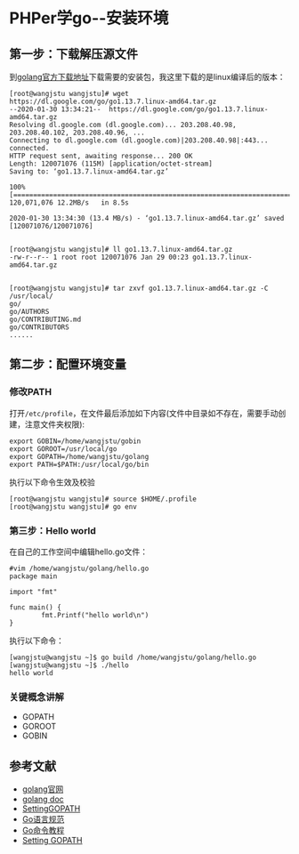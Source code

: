 # PHPer学go--安装环境

## 第一步：下载解压源文件
到[golang官方下载地址](https://golang.google.cn/dl/)下载需要的安装包，我这里下载的是linux编译后的版本：
```SHELL
[root@wangjstu wangjstu]# wget https://dl.google.com/go/go1.13.7.linux-amd64.tar.gz
--2020-01-30 13:34:21--  https://dl.google.com/go/go1.13.7.linux-amd64.tar.gz
Resolving dl.google.com (dl.google.com)... 203.208.40.98, 203.208.40.102, 203.208.40.96, ...
Connecting to dl.google.com (dl.google.com)|203.208.40.98|:443... connected.
HTTP request sent, awaiting response... 200 OK
Length: 120071076 (115M) [application/octet-stream]
Saving to: ‘go1.13.7.linux-amd64.tar.gz’

100%[===============================================================================================================================================================>] 120,071,076 12.2MB/s   in 8.5s

2020-01-30 13:34:30 (13.4 MB/s) - ‘go1.13.7.linux-amd64.tar.gz’ saved [120071076/120071076]


[root@wangjstu wangjstu]# ll go1.13.7.linux-amd64.tar.gz
-rw-r--r-- 1 root root 120071076 Jan 29 00:23 go1.13.7.linux-amd64.tar.gz


[root@wangjstu wangjstu]# tar zxvf go1.13.7.linux-amd64.tar.gz -C /usr/local/
go/
go/AUTHORS
go/CONTRIBUTING.md
go/CONTRIBUTORS
......

```


## 第二步：配置环境变量
### 修改PATH
打开`/etc/profile`，在文件最后添加如下内容(文件中目录如不存在，需要手动创建，注意文件夹权限):
```SHELL
export GOBIN=/home/wangjstu/gobin
export GOROOT=/usr/local/go
export GOPATH=/home/wangjstu/golang
export PATH=$PATH:/usr/local/go/bin
```

执行以下命令生效及校验
```SHELL
[root@wangjstu wangjstu]# source $HOME/.profile
[root@wangjstu wangjstu]# go env
```

### 第三步：Hello world
在自己的工作空间中编辑hello.go文件：
```SHELL
#vim /home/wangjstu/golang/hello.go
package main

import "fmt"

func main() {
        fmt.Printf("hello world\n")
}
```

执行以下命令：
```SHELL
[wangjstu@wangjstu ~]$ go build /home/wangjstu/golang/hello.go
[wangjstu@wangjstu ~]$ ./hello
hello world
```


### 关键概念讲解
* GOPATH
* GOROOT
* GOBIN 




## 参考文献
* [golang官网](https://golang.google.cn/)
* [golang doc](https://golang.google.cn/doc/code.html)
* [SettingGOPATH](https://github.com/golang/go/wiki/SettingGOPATH)
* [Go语言规范](https://golang.google.cn/ref/spec)
* [Go命令教程](https://hyper0x.github.io/go_command_tutorial/#/)
* [Setting GOPATH](https://github.com/golang/go/wiki/SettingGOPATH)